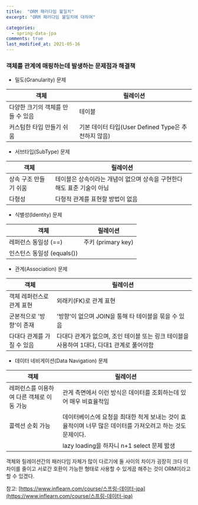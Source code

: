 ```yaml
---
title:  "ORM 패러다임 불일치"
excerpt: "ORM 패러다임 불일치에 대하여"

categories:
  - spring-data-jpa
comments: true
last_modified_at: 2021-05-16
---
```


### 객체를 관계에 매핑하는데 발생하는 문제점과 해결책

* 밀도(Granularity) 문제

| 객체 | 릴레이션 |
| --- | --- |
| 다양한 크기의 객체를 만들 수 있음 | 테이블 |
| 커스텀한 타입 만들기 쉬움 | 기본 데이터 타입(User Defined Type은 추천하지 않음) |


* 서브타입(SubType) 문제

| 객체 | 릴레이션 |
| --- | --- |
| 상속 구조 만들기 쉬움 | 테이블은 상속이라는 개념이 없으며 상속을 구현한다 해도 표준 기술이 아님 |
| 다형성 | 다형적 관계를 표현할 방법이 없음 |

* 식별성(Identity) 문제

| 객체 | 릴레이션 |
| --- | --- |
| 레퍼런스 동일성 (==) | 주키 (primary key) |
| 인스턴스 동일성 (equals()) |  |

* 관계(Association) 문제

| 객체 | 릴레이션 |
| --- | --- |
| 객체 레퍼런스로 관계 표현 | 외래키(FK)로 관계 표현 |
| 군본적으로 '방향'이 존재 | '방향'이 없으며 JOIN을 통해 타 테이블을 묶을 수 있음 |
| 다대다 관계를 가질 수 있음 | 다대다 관계가 없으며, 조인 테이블 또는 링크 테이블을 사용하여 1대다, 다대1 관계로 풀어야함 |

* 데이터 네비게이션(Data Navigation) 문제

| 객체 | 릴레이션 |
| --- | --- |
| 레퍼런스를 이용하여 다른 객체로 이동 가능 | 관게 측면에서 이런 방식은 데이터를 조회하는데 있어 매우 비효율적임 |
| 콜렉션 순회 가능 | 데이터베이스에 요청을 최대한 적게 보내는 것이 효율적이며 너무 많은 데이터를 가져오려고 하는 것도 문제이다. |
|  | lazy loading을 하자니 n+1 select 문제 밠생 |

객체와 릴레이션간의 패러다임 자체가 많이 다르기에 둘 사이의 차이가 굉장히 크다
이 차이를 줄이고 서로간 호환이 가능한 형태로 사용할 수 있게끔 해주는 것이 ORM이라고 할 수 있겠다.

참고: [https://www.inflearn.com/course/스프링-데이터-jpa](https://www.inflearn.com/course/스프링-데이터-jpa)